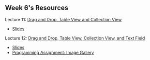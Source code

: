 ## Week 6's Resources

Lecture 11: [Drag and Drop, Table View and Collection View](https://youtu.be/M3X9o9wbn9o)
- [Slides][1]

Lecture 12: [Drag and Drop, Table View, Collection View, and Text Field](https://youtu.be/cTUlAXBiTho)
- [Slides][2]
- [Programming Assignment: Image Gallery][3]

[1]: https://github.com/Minh-An/StanfordiOSAppDevelopment/blob/master/week6/Lecture%2011%20Slides.pdf
[2]: https://github.com/Minh-An/StanfordiOSAppDevelopment/blob/master/week6/Lecture%2012%20Slides.pdf
[3]: https://github.com/Minh-An/StanfordiOSAppDevelopment/blob/master/week6/Programming%20Project%205_%20Image%20Gallery.pdf
